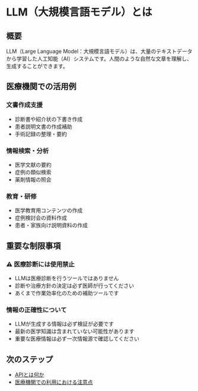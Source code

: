 # LLM（大規模言語モデル）とは

## 概要

LLM（Large Language Model：大規模言語モデル）は、大量のテキストデータから学習した人工知能（AI）システムです。人間のような自然な文章を理解し、生成することができます。

## 医療機関での活用例

### 文書作成支援
- 診断書や紹介状の下書き作成
- 患者説明文書の作成補助
- 手術記録の整理・要約

### 情報検索・分析
- 医学文献の要約
- 症例の類似検索
- 薬剤情報の照会

### 教育・研修
- 医学教育用コンテンツの作成
- 症例検討会の資料作成
- 患者・家族向け説明資料の作成

## 重要な制限事項

### ⚠️ 医療診断には使用禁止
- LLMは医療診断を行うツールではありません
- 診断や治療方針の決定は必ず医師が行ってください
- あくまで作業効率化のための補助ツールです

### 情報の正確性について
- LLMが生成する情報は必ず検証が必要です
- 最新の医学知識は含まれていない可能性があります
- 重要な医療情報は必ず一次情報源で確認してください

## 次のステップ

- [APIとは何か](./02-what-is-api.md)
- [医療機関での利用における注意点](./03-medical-considerations.md)